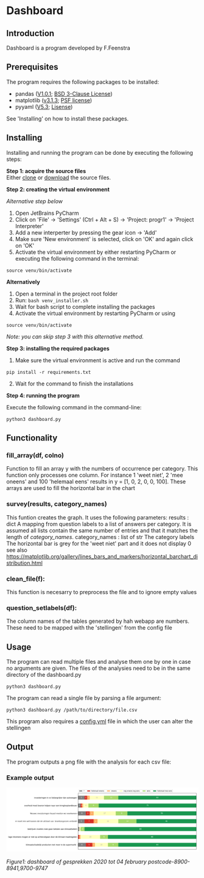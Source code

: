 # Dashboard

## Introduction

Dashboard is a program developed by F.Feenstra

## Prerequisites  

The program requires the following packages to be installed:  

 * pandas ([V1.0.1](https://github.com/pandas-dev/pandas); [BSD 3-Clause License](https://github.com/pandas-dev/pandas/blob/master/LICENSE))  
 * matplotlib ([v3.1.3](https://github.com/matplotlib/matplotlib/releases/tag/v3.1.3); [PSF license](https://matplotlib.org/3.1.1/users/license.html))  
 * pyyaml ([V5.3](https://github.com/yaml/pyyaml); [Lisense](https://github.com/yaml/pyyaml/blob/master/LICENSE))


See 'Installing' on how to install these packages.

## Installing  

Installing and running the program can be done by executing the following steps:

**Step 1: acquire the source files**      
Either [clone](https://github.com/fenna/dashboard_OK.git) or [download](https://github.com/fenna/dashboard_OK) the source files.

**Step 2: creating the virtual environment**

*Alternative step below*     
1) Open JetBrains PyCharm  
2) Click on 'File' -> 'Settings' (Ctrl + Alt + S) -> 'Project: progr1' -> 'Project Interpreter'  
3) Add a new interperter by pressing the gear icon -> 'Add'  
4) Make sure 'New environment' is selected, click on 'OK' and again click on 'OK'  
5) Activate the virtual environment by either restarting PyCharm or executing the following command in the terminal:  
```console
source venv/bin/activate
```  

**Alternatively**

1) Open a terminal in the project root folder
2) Run: ```bash venv_installer.sh```  
3) Wait for bash script to complete installing the packages
4) Activate the virtual environment by restarting PyCharm or using
```console
source venv/bin/activate
```  

*Note: you can skip step 3 with this alternative method.*

**Step 3: installing the required packages**  
  
1) Make sure the virtual environment is active and run the command  
```console  
pip install -r requirements.txt
```  
2) Wait for the command to finish the installations  

**Step 4: running the program**  
  
 
Execute the following command in the command-line:  
```console  
python3 dashboard.py
``` 

## Functionality

### fill_array(df, colno)

Function to fill an array y with the numbers of occurrence per category. This function only processes one column. For instance 1 'weet niet', 2 'mee oneens' and 100 'helemaal eens' results in y = [1, 0, 2, 0, 0, 100]. These arrays are used to fill the horizontal bar in the chart

### survey(results, category_names)
This funtion creates the graph. It uses the following parameters:
    results : dict
        A mapping from question labels to a list of answers per category.
        It is assumed all lists contain the same number of entries and that
        it matches the length of *category_names*.
    category_names : list of str
        The category labels
The horizontal bar is grey for the 'weet niet' part and it does not display 0
see also 
https://matplotlib.org/gallery/lines_bars_and_markers/horizontal_barchart_distribution.html


### clean_file(f):
This function is necesarry to preprocess the file and to ignore empty values

### question_setlabels(df):
The column names of the tables generated by hah webapp are numbers. These need to 
be mapped with the 'stellingen' from the config file


## Usage  

The program can read multiple files and analyse them one by one in case no arguments are given. The files of the analysies need to be in the same directory of the dashboard.py
  
```console  
python3 dashboard.py
``` 

The program can read a single file by parsing a file argument:
  
```console  
python3 dashboard.py /path/to/directory/file.csv 
```
  
This program also requires a [config.yml](config.yml) file in which the user can alter the stellingen

## Output  

The program outputs a png file with the analysis for each csv file:  


### Example output

![picture](md_backend-surveys-04022020-04022020-8900-8941,9700-9747.png)  

*Figure1: dashboard of gesprekken 2020 tot 04 february postcode-8900-8941,9700-9747*  






